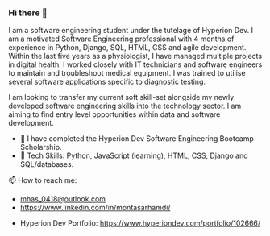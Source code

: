 ### Hi there 👋

I am a software engineering student under the tutelage of Hyperion Dev. I am a motivated Software Engineering professional with 4 months of experience in Python, Django, SQL, HTML, CSS and agile development. Within the last five years as a physiologist, I have managed multiple projects in digital health. I worked closely with IT technicians and software engineers to maintain and troubleshoot medical equipment. I was trained to utilise several software applications specific to diagnostic testing.

I am looking to transfer my current soft skill-set alongside my newly developed software engineering skills into the technology sector. I am aiming to find entry level opportunities within data and software development.

- 🔭 I have completed the Hyperion Dev Software Engineering Bootcamp Scholarship.
- 🌱 Tech Skills: Python, JavaScript (learning), HTML, CSS, Django and SQL/databases.

📫 How to reach me: 
* mhas_0418@outlook.com
* https://www.linkedin.com/in/montasarhamdi/

- Hyperion Dev Portfolio: https://www.hyperiondev.com/portfolio/102666/

